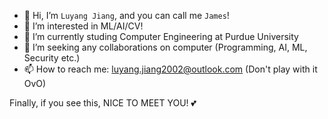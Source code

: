 - 👋 Hi, I’m `Luyang Jiang`, and you can call me `James`!
- 👀 I’m interested in ML/AI/CV!
- 🌱 I’m currently studing Computer Engineering at Purdue University
- 💞️ I’m seeking any collaborations on computer (Programming, AI, ML, Security etc.)
- 📫 How to reach me: luyang.jiang2002@outlook.com (Don't play with it OvO)

Finally, if you see this, NICE TO MEET YOU! 💕

<!---
JamesLuyangJiang/JamesLuyangJiang is a ✨ special ✨ repository because its `README.md` (this file) appears on your GitHub profile.
You can click the Preview link to take a look at your changes.
--->
